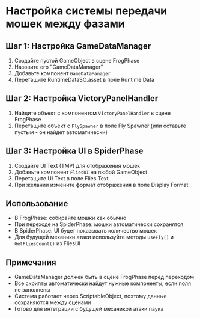 # Настройка системы передачи мошек между фазами

## Шаг 1: Настройка GameDataManager
1. Создайте пустой GameObject в сцене FrogPhase
2. Назовите его "GameDataManager"
3. Добавьте компонент `GameDataManager`
4. Перетащите RuntimeDataSO.asset в поле Runtime Data

## Шаг 2: Настройка VictoryPanelHandler
1. Найдите объект с компонентом `VictoryPanelHandler` в сцене FrogPhase
2. Перетащите объект с `FlySpawner` в поле Fly Spawner (или оставьте пустым - он найдет автоматически)

## Шаг 3: Настройка UI в SpiderPhase
1. Создайте UI Text (TMP) для отображения мошек
2. Добавьте компонент `FliesUI` на любой GameObject
3. Перетащите UI Text в поле Flies Text
4. При желании измените формат отображения в поле Display Format

## Использование
- В FrogPhase: собирайте мошки как обычно
- При переходе на SpiderPhase: мошки автоматически сохранятся
- В SpiderPhase: UI будет показывать количество мошек
- Для будущей механики атаки используйте методы `UseFly()` и `GetFliesCount()` из FliesUI

## Примечания
- GameDataManager должен быть в сцене FrogPhase перед переходом
- Все скрипты автоматически найдут нужные компоненты, если поля не заполнены
- Система работает через ScriptableObject, поэтому данные сохраняются между сценами
- Готово для интеграции с будущей механикой атаки паука 